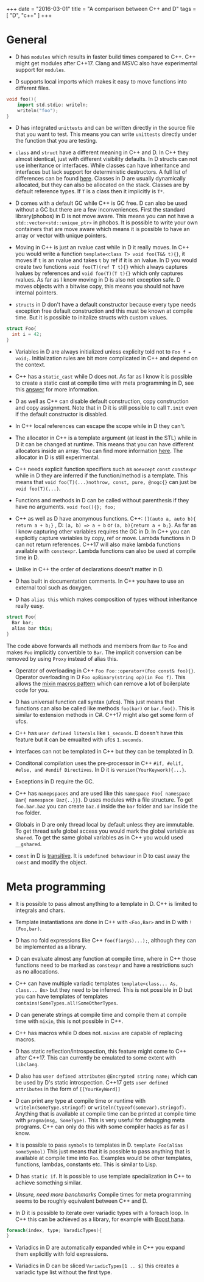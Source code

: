 +++
date        = "2016-03-01"
title       = "A comparison between C++ and D"
tags        = [ "D", "c++" ]
+++

# General

* D has `modules` which results in faster build times compared to C++. C++ might get modules after C++17. Clang and MSVC also have experimental support for `modules`.

* D supports local imports which makes it easy to move functions into different files.

~~~cpp
void foo(){
    import std.stdio: writeln;
    writeln("foo");
}
~~~


* D has integrated `unittests` and can be written directly in the source file that you want to test. This means you can write `unittests` directly under the function that you are testing.

* `class` and `struct` have a different meaning in C++ and D. In C++ they almost identical, just with different visibility defaults. In D structs can not use inheritance or interfaces. While classes can have inheritance and interfaces but lack support for deterministic destructors. A full list of differences can be found [here](https://dlang.org/spec/struct.html). Classes in D are usually dynamically allocated, but they can also be allocated on the stack. Classes are by default reference types. If `T` is a class then it implicitly is `T*`.

* D comes with a default GC while C++ is GC free. D can also be used without a GC but there are a few inconveniences. First the standard library(phobos) in D is not move aware. This means you can not have a `std::vector<std::unique_ptr>` in phobos. It is possible to write your own containers that are move aware which means it is possible to have an array or vector with unique pointers.

* Moving in C++ is just an rvalue cast while in D it really moves. In C++ you would write a function `template<class T> void foo(T&& t){}`, it moves if `t` is an rvalue and takes `t` by ref if it is an lvalue. In D you would create two functions `void foo(T)(ref T t){}` which always captures lvalues by references and `void foo(T)(T t){}` which only captures rvalues. As far as I know moving in D is also not exception safe. D moves objects with a bitwise copy, this means you should not have
  internal pointers.

* `structs` in D don't have a default constructor because every type needs exception free default construction and this must be known at compile time. But it is possible to initalize structs with custom values.

~~~cpp
struct Foo{
  int i = 42;
}
~~~

* Variables in D are always initialized unless explicity told not to `Foo f = void;`. Initialization rules are bit more complicated in C++ and depend on the context.

* C++ has a `static_cast` while D does not. As far as I know it is possible to create a static cast at compile time with meta programming in D, see this [answer](http://stackoverflow.com/a/35701007/944430) for more information.

* D as well as C++ can disable default construction, copy construction and copy assignment. Note that in D it is still possible to call `T.init` even if the default constructor is disabled.

* In C++ local references can escape the scope while in D they can't.

* The allocator in C++ is a template argument (at least in the STL) while in D it can be changed at runtime. This means that you can have different allocators inside an array. You can find more information [here](https://dlang.org/phobos/std_experimental_allocator.html). The allocator in D is still experimental.

* C++ needs explicit function specifiers such as `noexcept` `const` `constexpr` while in D they are inferred if the function/method is a template. This means that `void foo(T)(...)nothrow, const, pure, @nogc{}` can just be `void foo(T)(...)`.

* Functions and methods in D can be called without parenthesis if they have no arguments. `void foo(){}; foo;`

* C++ as well as D have anonymous functions. C++: `[](auto a, auto b){ return a + b;}` , D: `(a, b) => a + b` or `(a, b){return a + b;}`. As far as I know capturing other variables requires the GC in D. In C++ you can explicitly capture variables by copy, ref or move. Lambda functions in D can not return references. C++17 will also make lambda functions available with `constexpr`. Lambda functions can also be used at compile time in D.

* Unlike in C++ the order of declarations doesn't matter in D.

* D has built in documentation comments. In C++ you have to use an external tool such as doxygen.

* D has `alias this` which makes composition of types without inheritance really easy.

~~~cpp
struct Foo{
  Bar bar;
  alias bar this;
}
~~~

The code above forwards all methods and members from `Bar` to `Foo` and makes `Foo` implicitly convertible to `Bar`. The implicit conversion can be removed by using `Proxy` instead of alias this.

* Operator of overloading in C++ `Foo Foo::operator+(Foo const& foo){}`. Operator overloading in D `Foo opBinary(string op)(in Foo f)`. This allows the [mixin macros pattern](http://wiki.dlang.org/Mixin_Macros_Pattern) which can remove a lot of boilerplate code for you.

* D has universal function call syntax (ufcs). This just means that functions can also be called like methods `foo(bar)` or `bar.foo()`. This is similar to extension methods in C#. C++17 might also get some form of ufcs.

* C++ has `user defined literals` like `1_seconds`. D doesn't have this feature but it can be emualted with ufcs `1.seconds`.

* Interfaces can not be templated in C++ but they can be templated in D.

* Conditonal compilation uses the pre-processor in C++ `#if, #elif, #else, and #endif Directives`. In D it is `version(YourKeywork){...}`.

* Exceptions in D require the GC.

* C++ has `namepspaces` and are used like this `namespace Foo{ namespace Bar{ namespace Baz{..}}}`. D uses modules with a file structure. To get `foo.bar.baz` you can create `baz.d` inside the `bar` folder and `bar` inside the `foo` folder.

* Globals in D are only thread local by default unless they are immutable. To get thread safe global access you would mark the global variable as `shared`. To get the same global variables as in C++ you would used `__gshared`.

* `const` in D is [transitive](https://dlang.org/const-faq.html#transitive-const). It is `undefined behaviour` in D to cast away the `const` and modify the object.
# Meta programming

* It is possible to pass almost anything to a template in D. C++ is limited to integrals and chars.

* Template instantiations are done in C++ with `<Foo,Bar>` and in D with `!(Foo,bar)`.

* D has no fold expressions like C++ `foo(f(args)...);`, although they can be implemented as a library.

* D can evaluate almost any function at compile time, where in C++ those functions need to be marked as `constexpr` and have a restrictions such as no allocations.

* C++ can have multiple variadic templates `template<class... As, class... Bs>` but they need to be inferred. This is not possible in D but you can have templates of templates `contains!SomeTypes.all!SomeOtherTypes`.

* D can generate strings at compile time and compile them at compile time with `mixin`, this is not possible in C++.

* C++ has macros while D does not. `mixins` are capable of replacing macros.

* D has static reflection/introspection, this feature might come to C++ after C++17. This can currently be emulated to some extent with `libclang`.

* D also has `user defined attributes` `@Encrypted string name;` which can be used by D's static introspection. C++17 gets `user defined attributes` in the form of `[[YourKeyWord]]`

* D can print any type at compile time or runtime with `writeln(SomeType.stringof)` or `writeln(typeof(somevar).stringof)`. Anything that is available at compile time can be printed at compile time with `pragma(msg, SomeType)`. This is very useful for debugging meta programs. C++ can only do this with some compiler hacks as far as I know.

* It is possible to pass `symbols` to templates in D. `template Foo(alias someSymbol)` This just means that it is possible to pass anything that is available at compile time into `Foo`. Examples would be other templates, functions, lambdas, constants etc. This is similar to Lisp.

* D has `static if`. It is possible to use template specialization in C++ to achieve something similar.

* *Unsure, need more benchmarks* Compile times for meta programming seems to be roughly equivalent between C++ and D.

* In D it is possible to iterate over variadic types with a foreach loop. In C++ this can be achieved as a library, for example with [Boost hana](https://github.com/boostorg/hana).
~~~d
foreach(index, type; VaradicTypes){
}
~~~

* Variadics in D are automatically expanded while in C++ you expand them explicitly with fold expressions.

* Variadics in D can be sliced `VariadicTypes[1 .. $]` this creates a variadic type list without the first type.
